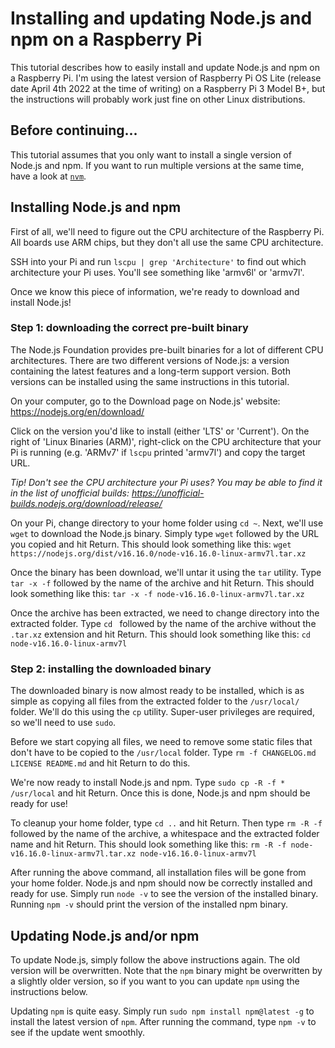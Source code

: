 # Installing and updating Node.js and npm on a Raspberry Pi
This tutorial describes how to easily install and update Node.js and npm on a Raspberry Pi.
I'm using the latest version of Raspberry Pi OS Lite (release date April 4th 2022 at the time of writing) on a Raspberry Pi 3 Model B+, but the instructions will probably work just fine on other Linux distributions.

## Before continuing...
This tutorial assumes that you only want to install a single version of Node.js and npm. If you want to run multiple versions at the same time, have a look at [`nvm`](https://github.com/nvm-sh/nvm#about).

## Installing Node.js and npm
First of all, we'll need to figure out the CPU architecture of the Raspberry Pi.
All boards use ARM chips, but they don't all use the same CPU architecture.

SSH into your Pi and run `lscpu | grep 'Architecture'` to find out which architecture your Pi uses. You'll see something like 'armv6l' or 'armv7l'.

Once we know this piece of information, we're ready to download and install Node.js!

### Step 1: downloading the correct pre-built binary
The Node.js Foundation provides pre-built binaries for a lot of different CPU architectures.
There are two different versions of Node.js: a version containing the latest features and a long-term support version. Both versions can be installed using the same instructions in this tutorial.

On your computer, go to the Download page on Node.js' website:
https://nodejs.org/en/download/

Click on the version you'd like to install (either 'LTS' or 'Current').
On the right of 'Linux Binaries (ARM)', right-click on the CPU architecture that your Pi is running (e.g. 'ARMv7' if `lscpu` printed 'armv7l') and copy the target URL.

*Tip! Don't see the CPU architecture your Pi uses? You may be able to find it in the list of unofficial builds:
https://unofficial-builds.nodejs.org/download/release/*

On your Pi, change directory to your home folder using `cd ~`.
Next, we'll use `wget` to download the Node.js binary. Simply type `wget` followed by the URL you copied and hit Return. This should look something like this:
`wget https://nodejs.org/dist/v16.16.0/node-v16.16.0-linux-armv7l.tar.xz`

Once the binary has been download, we'll untar it using the `tar` utility. Type `tar -x -f` followed by the name of the archive and hit Return. This should look something like this: `tar -x -f node-v16.16.0-linux-armv7l.tar.xz`

Once the archive has been extracted, we need to change directory into the extracted folder. Type `cd ` followed by the name of the archive without the `.tar.xz` extension and hit Return. This should look something like this: `cd node-v16.16.0-linux-armv7l`

### Step 2: installing the downloaded binary
The downloaded binary is now almost ready to be installed, which is as simple as copying all files from the extracted folder to the `/usr/local/` folder. We'll do this using the `cp` utility. Super-user privileges are required, so we'll need to use `sudo`.

Before we start copying all files, we need to remove some static files that don't have to be copied to the `/usr/local` folder. Type `rm -f CHANGELOG.md LICENSE README.md` and hit Return to do this.

We're now ready to install Node.js and npm. Type `sudo cp -R -f * /usr/local` and hit Return. Once this is done, Node.js and npm should be ready for use!

To cleanup your home folder, type `cd ..` and hit Return. Then type `rm -R -f` followed by the name of the archive, a whitespace and the extracted folder name and hit Return. This should look something like this: `rm -R -f node-v16.16.0-linux-armv7l.tar.xz node-v16.16.0-linux-armv7l`

After running the above command, all installation files will be gone from your home folder.
Node.js and npm should now be correctly installed and ready for use. Simply run `node -v` to see the version of the installed binary. Running `npm -v` should print the version of the installed npm binary.

## Updating Node.js and/or npm
To update Node.js, simply follow the above instructions again. The old version will be overwritten. Note that the `npm` binary might be overwritten by a slightly older version, so if you want to you can update `npm` using the instructions below.

Updating `npm` is quite easy. Simply run `sudo npm install npm@latest -g` to install the latest version of `npm`. After running the command, type `npm -v` to see if the update went smoothly.
